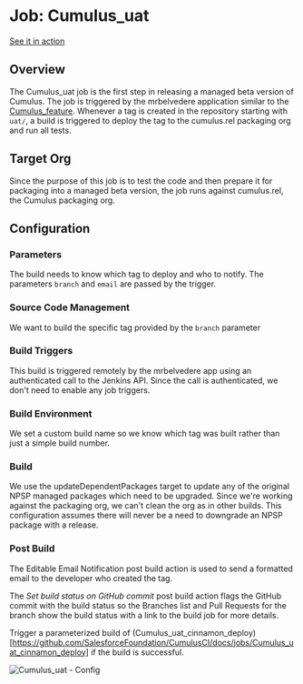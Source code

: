 # Job: Cumulus_uat
[See it in action](http://ci.salesforcefoundation.org/view/uat)

## Overview

The Cumulus_uat job is the first step in releasing a managed beta version of Cumulus.  The job is triggered by the mrbelvedere application similar to the [Cumulus_feature](https://github.com/SalesforceFoundation/CumulusCI/blob/master/docs/jobs/Cumulus_feature.md).  Whenever a tag is created in the repository starting with `uat/`, a build is triggered to deploy the tag to the cumulus.rel packaging org and run all tests.

## Target Org

Since the purpose of this job is to test the code and then prepare it for packaging into a managed beta version, the job runs against cumulus.rel, the Cumulus packaging org.

## Configuration

### Parameters

The build needs to know which tag to deploy and who to notify.  The parameters `branch` and `email` are passed by the trigger.

### Source Code Management

We want to build the specific tag provided by the `branch` parameter

### Build Triggers

This build is triggered remotely by the mrbelvedere app using an authenticated call to the Jenkins API.  Since the call is authenticated, we don't need to enable any job triggers.

### Build Environment

We set a custom build name so we know which tag was built rather than just a simple build number.

### Build

We use the updateDependentPackages target to update any of the original NPSP managed packages which need to be upgraded.  Since we're working against the packaging org, we can't clean the org as in other builds.  This configuration assumes there will never be a need to downgrade an NPSP package with a release.

### Post Build

The Editable Email Notification post build action is used to send a formatted email to the developer who created the tag.

The *Set build status on GitHub commit* post build action flags the GitHub commit with the build status so the Branches list and Pull Requests for the branch show the build status with a link to the build job for more details.

Trigger a parameterized build of (Cumulus_uat_cinnamon_deploy)[https://github.com/SalesforceFoundation/CumulusCI/docs/jobs/Cumulus_uat_cinnamon_deploy] if the build is successful.

![Cumulus_uat - Config](https://raw.github.com/SalesforceFoundation/CumulusCI/master/docs/jobs/Cumulus_uat.png)
